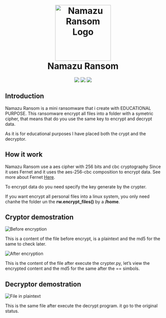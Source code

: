 <h1 align="center">
  <br>
  <a href="https://github.com/n0obit4/Namazu_Ransom"><img src="https://raw.githubusercontent.com/n0obit4/Namazu_Ransom/main/Namazu_logo.png?token=AJY45ASS6CXP4DCIXNJABYK7RIJXW" alt="Namazu Ransom Logo" border="0" width="180"></a>
  <br>
  Namazu Ransom
  <br>
</h1>

<p align="center">
  <img src="https://img.shields.io/badge/Release-v1.0-Red.svg">
  <img src="https://img.shields.io/badge/License-APACHE%202.0-brightyellow.svg">
  <img src="https://img.shields.io/badge/Tested_on-Linux-yellow.svg">
</p>

## Introduction

Namazu Ransom is a mini ransomware that i create with EDUCATIONAL PURPOSE. This ransomware encrypt all files into a folder with a symetric cipher, that means that do you use the same key to encrypt and decrypt data.

As it is for educational purposes I have placed both the crypt and the decryptor.

## How it work

Namazu Ransom use a aes cipher with 256 bits and cbc cryptography Since it uses Fernet and it uses the aes-256-cbc composition to encrypt data.
See more about Fernet [Here](https://cryptography.io/en/latest/fernet/).

To encrypt data do you need specify the key generate by the crypter.

If you want encrypt all personal files into a linux system, you only need chanhe the folder un the **rw.encrypt_files()** by a **/home**.

## Cryptor demostration

![Before encryption](https://raw.githubusercontent.com/n0obit4/Namazu_Ransom/main/Demostration/before.png)

This is a content of the file before encrypt, is a plaintext and the md5 for the same to check later.

![After encryption](https://raw.githubusercontent.com/n0obit4/Namazu_Ransom/main/Demostration/after.png)

This is the content of the file after execute the crypter.py, let’s view the encrypted content and the md5 for the same after the == simbols.

## Decryptor demostration
![File in plaintext](https://raw.githubusercontent.com/n0obit4/Namazu_Ransom/main/Demostration/decrypt.png)

This is the same file after execute the decrypt program. it go to the original status.
